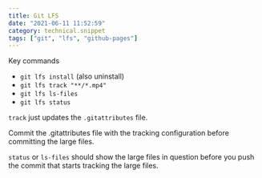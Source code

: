 ```yaml
---
title: Git LFS
date: "2021-06-11 11:52:59"
category: technical.snippet
tags: ["git", "lfs", "github-pages"]
---
```


Key commands

- `git lfs install` (also uninstall)
- `git lfs track "**/*.mp4"`
- `git lfs ls-files`
- `git lfs status`

`track` just updates the `.gitattributes` file.

Commit the .gitattributes file with the tracking configuration before committing
the large files.

`status` or `ls-files` should show the large files in question
before you push the commit that starts tracking the large files.
